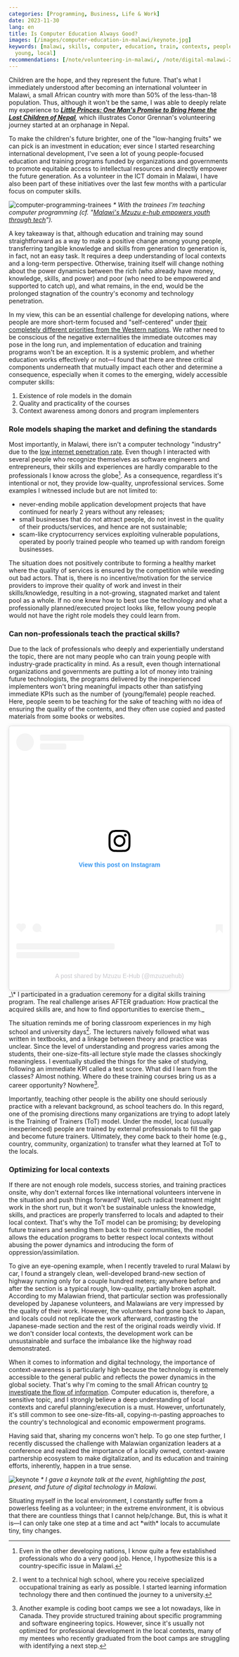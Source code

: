 ```yaml
---
categories: [Programming, Business, Life & Work]
date: 2023-11-30
lang: en
title: Is Computer Education Always Good?
images: [/images/computer-education-in-malawi/keynote.jpg]
keywords: [malawi, skills, computer, education, train, contexts, people, professionals,
  young, local]
recommendations: [/note/volunteering-in-malawi/, /note/digital-malawi-2023/, /note/data-protection-law-in-malawi-2023/]
---
```


Children are the hope, and they represent the future. That's what I immediately understood after becoming an international volunteer in Malawi, a small African country with more than 50% of the less-than-18 population. Thus, although it won't be the same, I was able to deeply relate my experience to *[**Little Princes: One Man's Promise to Bring Home the Lost Children of Nepal**](https://www.goodreads.com/book/show/8564644-little-princes),* which illustrates Conor Grennan's volunteering journey started at an orphanage in Nepal.

To make the children's future brighter, one of the "low-hanging fruits" we can pick is an investment in education; ever since I started researching international development, I've seen a lot of young people-focused education and training programs funded by organizations and governments to promote equitable access to intellectual resources and directly empower the future generation. As a volunteer in the ICT domain in Malawi, I have also been part of these initiatives over the last few months with a particular focus on computer skills.

![computer-programming-trainees](/images/computer-education-in-malawi/computer-programming-trainees.jpg)
_\* With the trainees I'm teaching computer programming (cf. "[Malawi's Mzuzu e-hub empowers youth through tech](https://itweb.africa/content/PmxVEMKEz63vQY85)")._

A key takeaway is that, although education and training may sound straightforward as a way to make a positive change among young people, transferring tangible knowledge and skills from generation to generation is, in fact, not an easy task. It requires a deep understanding of local contexts and a long-term perspective. Otherwise, training itself will change nothing about the power dynamics between the rich (who already have money, knowledge, skills, and power) and poor (who need to be empowered and supported to catch up), and what remains, in the end, would be the prolonged stagnation of the country's economy and technology penetration.

In my view, this can be an essential challenge for developing nations, where people are more short-term focused and "self-centered" under [their completely different priorities from the Western nations](/note/data-protection-law-in-malawi-2023/). We rather need to be conscious of the negative externalities the immediate outcomes may pose in the long run, and implementation of education and training programs won't be an exception. It is a systemic problem, and whether education works effectively or not&mdash;I found that there are three critical components underneath that mutually impact each other and determine a consequence, especially when it comes to the emerging, widely accessible computer skills:

1. Existence of role models in the domain
2. Quality and practicality of the courses
3. Context awareness among donors and program implementers

### Role models shaping the market and defining the standards

Most importantly, in Malawi, there isn't a computer technology "industry" due to the [low internet penetration rate](/note/digital-malawi-2023/). Even though I interacted with several people who recognize themselves as software engineers and entrepreneurs, their skills and experiences are hardly comparable to the professionals I know across the globe[^1]. As a consequence, regardless it's intentional or not, they provide low-quality, unprofessional services. Some examples I witnessed include but are not limited to:

- never-ending mobile application development projects that have continued for nearly 2 years without any releases;
- small businesses that do not attract people, do not invest in the quality of their products/services, and hence are not sustainable;
- scam-like cryptocurrency services exploiting vulnerable populations, operated by poorly trained people who teamed up with random foreign businesses.

The situation does not positively contribute to forming a healthy market where the quality of services is ensured by the competition while weeding out bad actors. That is, there is no incentive/motivation for the service providers to improve their quality of work and invest in their skills/knowledge, resulting in a not-growing, stagnated market and talent pool as a whole. If no one knew how to best use the technology and what a professionally planned/executed project looks like, fellow young people would not have the right role models they could learn from.

### Can non-professionals teach the practical skills?

Due to the lack of professionals who deeply and experientially understand the topic, there are not many people who can train young people with industry-grade practicality in mind. As a result, even though international organizations and governments are putting a lot of money into training future technologists, the programs delivered by the inexperienced implementers won't bring meaningful impacts other than satisfying immediate KPIs such as the number of (young/female) people reached. Here, people seem to be teaching for the sake of teaching with no idea of ensuring the quality of the contents, and they often use copied and pasted materials from some books or websites.

<blockquote class="instagram-media" data-instgrm-permalink="https://www.instagram.com/p/Cy0rE11oGwt/?utm_source=ig_embed&amp;utm_campaign=loading" data-instgrm-version="14" style=" background:#FFF; border:0; border-radius:3px; box-shadow:0 0 1px 0 rgba(0,0,0,0.5),0 1px 10px 0 rgba(0,0,0,0.15); margin: 1px; max-width:540px; min-width:326px; padding:0; width:99.375%; width:-webkit-calc(100% - 2px); width:calc(100% - 2px);"><div style="padding:16px;"> <a href="https://www.instagram.com/p/Cy0rE11oGwt/?utm_source=ig_embed&amp;utm_campaign=loading" style=" background:#FFFFFF; line-height:0; padding:0 0; text-align:center; text-decoration:none; width:100%;" target="_blank"> <div style=" display: flex; flex-direction: row; align-items: center;"> <div style="background-color: #F4F4F4; border-radius: 50%; flex-grow: 0; height: 40px; margin-right: 14px; width: 40px;"></div> <div style="display: flex; flex-direction: column; flex-grow: 1; justify-content: center;"> <div style=" background-color: #F4F4F4; border-radius: 4px; flex-grow: 0; height: 14px; margin-bottom: 6px; width: 100px;"></div> <div style=" background-color: #F4F4F4; border-radius: 4px; flex-grow: 0; height: 14px; width: 60px;"></div></div></div><div style="padding: 19% 0;"></div> <div style="display:block; height:50px; margin:0 auto 12px; width:50px;"><svg width="50px" height="50px" viewBox="0 0 60 60" version="1.1" xmlns="https://www.w3.org/2000/svg" xmlns:xlink="https://www.w3.org/1999/xlink"><g stroke="none" stroke-width="1" fill="none" fill-rule="evenodd"><g transform="translate(-511.000000, -20.000000)" fill="#000000"><g><path d="M556.869,30.41 C554.814,30.41 553.148,32.076 553.148,34.131 C553.148,36.186 554.814,37.852 556.869,37.852 C558.924,37.852 560.59,36.186 560.59,34.131 C560.59,32.076 558.924,30.41 556.869,30.41 M541,60.657 C535.114,60.657 530.342,55.887 530.342,50 C530.342,44.114 535.114,39.342 541,39.342 C546.887,39.342 551.658,44.114 551.658,50 C551.658,55.887 546.887,60.657 541,60.657 M541,33.886 C532.1,33.886 524.886,41.1 524.886,50 C524.886,58.899 532.1,66.113 541,66.113 C549.9,66.113 557.115,58.899 557.115,50 C557.115,41.1 549.9,33.886 541,33.886 M565.378,62.101 C565.244,65.022 564.756,66.606 564.346,67.663 C563.803,69.06 563.154,70.057 562.106,71.106 C561.058,72.155 560.06,72.803 558.662,73.347 C557.607,73.757 556.021,74.244 553.102,74.378 C549.944,74.521 548.997,74.552 541,74.552 C533.003,74.552 532.056,74.521 528.898,74.378 C525.979,74.244 524.393,73.757 523.338,73.347 C521.94,72.803 520.942,72.155 519.894,71.106 C518.846,70.057 518.197,69.06 517.654,67.663 C517.244,66.606 516.755,65.022 516.623,62.101 C516.479,58.943 516.448,57.996 516.448,50 C516.448,42.003 516.479,41.056 516.623,37.899 C516.755,34.978 517.244,33.391 517.654,32.338 C518.197,30.938 518.846,29.942 519.894,28.894 C520.942,27.846 521.94,27.196 523.338,26.654 C524.393,26.244 525.979,25.756 528.898,25.623 C532.057,25.479 533.004,25.448 541,25.448 C548.997,25.448 549.943,25.479 553.102,25.623 C556.021,25.756 557.607,26.244 558.662,26.654 C560.06,27.196 561.058,27.846 562.106,28.894 C563.154,29.942 563.803,30.938 564.346,32.338 C564.756,33.391 565.244,34.978 565.378,37.899 C565.522,41.056 565.552,42.003 565.552,50 C565.552,57.996 565.522,58.943 565.378,62.101 M570.82,37.631 C570.674,34.438 570.167,32.258 569.425,30.349 C568.659,28.377 567.633,26.702 565.965,25.035 C564.297,23.368 562.623,22.342 560.652,21.575 C558.743,20.834 556.562,20.326 553.369,20.18 C550.169,20.033 549.148,20 541,20 C532.853,20 531.831,20.033 528.631,20.18 C525.438,20.326 523.257,20.834 521.349,21.575 C519.376,22.342 517.703,23.368 516.035,25.035 C514.368,26.702 513.342,28.377 512.574,30.349 C511.834,32.258 511.326,34.438 511.181,37.631 C511.035,40.831 511,41.851 511,50 C511,58.147 511.035,59.17 511.181,62.369 C511.326,65.562 511.834,67.743 512.574,69.651 C513.342,71.625 514.368,73.296 516.035,74.965 C517.703,76.634 519.376,77.658 521.349,78.425 C523.257,79.167 525.438,79.673 528.631,79.82 C531.831,79.965 532.853,80.001 541,80.001 C549.148,80.001 550.169,79.965 553.369,79.82 C556.562,79.673 558.743,79.167 560.652,78.425 C562.623,77.658 564.297,76.634 565.965,74.965 C567.633,73.296 568.659,71.625 569.425,69.651 C570.167,67.743 570.674,65.562 570.82,62.369 C570.966,59.17 571,58.147 571,50 C571,41.851 570.966,40.831 570.82,37.631"></path></g></g></g></svg></div><div style="padding-top: 8px;"> <div style=" color:#3897f0; font-family:Arial,sans-serif; font-size:14px; font-style:normal; font-weight:550; line-height:18px;">View this post on Instagram</div></div><div style="padding: 12.5% 0;"></div> <div style="display: flex; flex-direction: row; margin-bottom: 14px; align-items: center;"><div> <div style="background-color: #F4F4F4; border-radius: 50%; height: 12.5px; width: 12.5px; transform: translateX(0px) translateY(7px);"></div> <div style="background-color: #F4F4F4; height: 12.5px; transform: rotate(-45deg) translateX(3px) translateY(1px); width: 12.5px; flex-grow: 0; margin-right: 14px; margin-left: 2px;"></div> <div style="background-color: #F4F4F4; border-radius: 50%; height: 12.5px; width: 12.5px; transform: translateX(9px) translateY(-18px);"></div></div><div style="margin-left: 8px;"> <div style=" background-color: #F4F4F4; border-radius: 50%; flex-grow: 0; height: 20px; width: 20px;"></div> <div style=" width: 0; height: 0; border-top: 2px solid transparent; border-left: 6px solid #f4f4f4; border-bottom: 2px solid transparent; transform: translateX(16px) translateY(-4px) rotate(30deg)"></div></div><div style="margin-left: auto;"> <div style=" width: 0px; border-top: 8px solid #F4F4F4; border-right: 8px solid transparent; transform: translateY(16px);"></div> <div style=" background-color: #F4F4F4; flex-grow: 0; height: 12px; width: 16px; transform: translateY(-4px);"></div> <div style=" width: 0; height: 0; border-top: 8px solid #F4F4F4; border-left: 8px solid transparent; transform: translateY(-4px) translateX(8px);"></div></div></div> <div style="display: flex; flex-direction: column; flex-grow: 1; justify-content: center; margin-bottom: 24px;"> <div style=" background-color: #F4F4F4; border-radius: 4px; flex-grow: 0; height: 14px; margin-bottom: 6px; width: 224px;"></div> <div style=" background-color: #F4F4F4; border-radius: 4px; flex-grow: 0; height: 14px; width: 144px;"></div></div></a><p style=" color:#c9c8cd; font-family:Arial,sans-serif; font-size:14px; line-height:17px; margin-bottom:0; margin-top:8px; overflow:hidden; padding:8px 0 7px; text-align:center; text-overflow:ellipsis; white-space:nowrap;"><a href="https://www.instagram.com/p/Cy0rE11oGwt/?utm_source=ig_embed&amp;utm_campaign=loading" style=" color:#c9c8cd; font-family:Arial,sans-serif; font-size:14px; font-style:normal; font-weight:normal; line-height:17px; text-decoration:none;" target="_blank">A post shared by Mzuzu E-Hub (@mzuzuehub)</a></p></div></blockquote> <script async src="//www.instagram.com/embed.js"></script>
_\* I participated in a graduation ceremony for a digital skills training program. The real challenge arises AFTER graduation: How practical the acquired skills are, and how to find opportunities to exercise them._

The situation reminds me of boring classroom experiences in my high school and university days[^2]. The lecturers naively followed what was written in textbooks, and a linkage between theory and practice was unclear. Since the level of understanding and progress varies among the students, their one-size-fits-all lecture style made the classes shockingly meaningless. I eventually studied the things for the sake of studying, following an immediate KPI called a test score. What did I learn from the classes? Almost nothing. Where do these training courses bring us as a career opportunity? Nowhere[^3].

Importantly, teaching other people is the ability one should seriously practice with a relevant background, as school teachers do. In this regard, one of the promising directions many organizations are trying to adopt lately is the Training of Trainers (ToT) model. Under the model, local (usually inexperienced) people are trained by external professionals to fill the gap and become future trainers. Ultimately, they come back to their home (e.g., country, community, organization) to transfer what they learned at ToT to the locals.

### Optimizing for local contexts

If there are not enough role models, success stories, and training practices onsite, why don't external forces like international volunteers intervene in the situation and push things forward? Well, such radical treatment might work in the short run, but it won't be sustainable unless the knowledge, skills, and practices are properly transferred to locals and adapted to their local context. That's why the ToT model can be promising; by developing future trainers and sending them back to their communities, the model allows the education programs to better respect local contexts without abusing the power dynamics and introducing the form of oppression/assimilation.

To give an eye-opening example, when I recently traveled to rural Malawi by car, I found a strangely clean, well-developed brand-new section of highway running only for a couple hundred meters; anywhere before and after the section is a typical rough, low-quality, partially broken asphalt. According to my Malawian friend, that particular section was professionally developed by Japanese volunteers, and Malawians are very impressed by the quality of their work. However, the volunteers had gone back to Japan, and locals could not replicate the work afterward, contrasting the Japanese-made section and the rest of the original roads weirdly vivid. If we don't consider local contexts, the development work can be unsustainable and surface the imbalance like the highway road demonstrated.

When it comes to information and digital technology, the importance of context-awareness is particularly high because the technology is extremely accessible to the general public and reflects the power dynamics in the global society. That's why I'm coming to the small African country [to investigate the flow of information](/note/how-information-flows/). Computer education is, therefore, a sensitive topic, and I strongly believe a deep understanding of local contexts and careful planning/execution is a must. However, unfortunately, it's still common to see one-size-fits-all, copying-n-pasting approaches to the country's technological and economic empowerment programs.

Having said that, sharing my concerns won't help. To go one step further, I recently discussed the challenge with Malawian organization leaders at a conference and realized the importance of a locally owned, context-aware partnership ecosystem to make digitalization, and its education and training efforts, inherently, happen in a true sense.

![keynote](/images/computer-education-in-malawi/keynote.jpg)
_* I gave a keynote talk at the event, highlighting the past, present, and future of digital technology in Malawi._

Situating myself in the local environment, I constantly suffer from a powerless feeling as a volunteer; in the extreme environment, it is obvious that there are countless things that I cannot help/change. But, this is what it is&mdash;I can only take one step at a time and act \*with\* locals to accumulate tiny, tiny changes.


[^1]: Even in the other developing nations, I know quite a few established professionals who do a very good job. Hence, I hypothesize this is a country-specific issue in Malawi.
[^2]: I went to a technical high school, where you receive specialized occupational training as early as possible. I started learning information technology there and then continued the journey to a university.
[^3]: Another example is coding boot camps we see a lot nowadays, like in Canada. They provide structured training about specific programming and software engineering topics. However, since it's usually not optimized for professional development in the local contexts, many of my mentees who recently graduated from the boot camps are struggling with identifying a next step.
